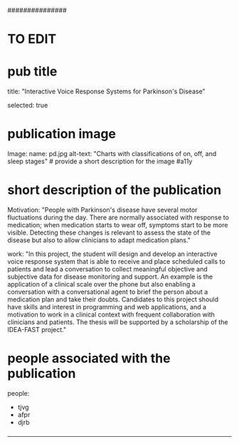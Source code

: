 ###############
# TO EDIT
# pub title
title: "Interactive Voice Response Systems for Parkinson's Disease"

selected: true

# publication image
Image:
 name: pd.jpg
 alt-text: "Charts with classifications of on, off, and sleep stages" # provide a short description for the image #a11y

# short description of the publication
Motivation: "People with Parkinson's disease have several motor fluctuations during the day. There are normally associated with response to medication; when medication starts to wear off, symptoms start to be more visible. Detecting these changes is relevant to assess the state of the disease but also to allow clinicians to adapt medication plans."

work: "In this project, the student will design and develop an interactive voice response system that is able to receive and place scheduled calls to patients and lead a conversation to collect meaningful objective and subjective data for disease monitoring and support. An example is the application of a clinical scale over the phone but also enabling a conversation with a conversational agent to brief the person about a medication plan and take their doubts. Candidates to this project should have skills and interest in programming and web applications, and a motivation to work in a clinical context with frequent collaboration with clinicians and patients. The thesis will be supported by a scholarship of the IDEA-FAST  project."

# people associated with the publication
people:
 - tjvg
 - afpr
 - djrb

###
---
